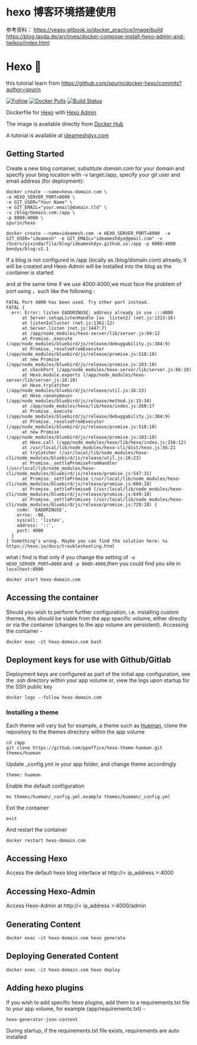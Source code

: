 # hexo 博客环境搭建使用

参考资料：
https://yeasy.gitbook.io/docker_practice/image/build
https://blog.laoda.de/archives/docker-compose-install-hexo-admin-and-twikoo/index.html

Hexo 🐋
============
this tutorial learn from https://github.com/spurin/docker-hexo/commits?author=spurin

[![Follow](https://shields.io/twitter/follow/jamesspurin?label=Follow)](https://twitter.com/jamesspurin)
[![Docker Pulls](https://img.shields.io/docker/pulls/spurin/hexo.svg)](https://hub.docker.com/r/spurin/hexo/)
[![Build Status](https://img.shields.io/docker/cloud/build/spurin/hexo.svg)](https://hub.docker.com/r/spurin/hexo/)

Dockerfile for [Hexo](https://hexo.io/) with [Hexo Admin](https://github.com/jaredly/hexo-admin)

The image is available directly from [Docker Hub](https://hub.docker.com/repository/docker/bendyx/blog/general)

A tutorial is available at [ideameshdyx.com]()


## Getting Started

Create a new blog container, substitute *domain.com* for your domain and specify your blog location with -v target:/app, specify your git user and email address (for deployment):

```
docker create --name=hexo-domain.com \
-e HEXO_SERVER_PORT=8000 \
-e GIT_USER="Your Name" \
-e GIT_EMAIL="your.email@domain.tld" \
-v /blog/domain.com:/app \
-p 8000:4000 \
spurin/hexo
```

```shell
docker create --name=ideamesh.com -e HEXO_SERVER_PORT=8000  -e GIT_USER="ideamesh" -e GIT_EMAIL="ideameshdyx@gmail.com" -v /Users/yixinda/file/blog/ideameshdyx.github.io:/app -p 8000:4000 bendyx/blog:v1.1
```

If a blog is not configured in /app (locally as /blog/domain.com) already, it will be created and Hexo-Admin will be installed into the blog as the container is started

and at the same time if we use 4000:4000,we must face the problem of port using ，such like the following :
```shell
FATAL Port 4000 has been used. Try other port instead.
FATAL {
  err: Error: listen EADDRINUSE: address already in use :::4000
      at Server.setupListenHandle [as _listen2] (net.js:1313:16)
      at listenInCluster (net.js:1361:12)
      at Server.listen (net.js:1447:7)
      at /app/node_modules/hexo-server/lib/server.js:69:12
      at Promise._execute (/app/node_modules/bluebird/js/release/debuggability.js:384:9)
      at Promise._resolveFromExecutor (/app/node_modules/bluebird/js/release/promise.js:518:18)
      at new Promise (/app/node_modules/bluebird/js/release/promise.js:103:10)
      at checkPort (/app/node_modules/hexo-server/lib/server.js:66:10)
      at Hexo.module.exports (/app/node_modules/hexo-server/lib/server.js:18:10)
      at Hexo.tryCatcher (/app/node_modules/bluebird/js/release/util.js:16:23)
      at Hexo.<anonymous> (/app/node_modules/bluebird/js/release/method.js:15:34)
      at /app/node_modules/hexo/lib/hexo/index.js:260:17
      at Promise._execute (/app/node_modules/bluebird/js/release/debuggability.js:384:9)
      at Promise._resolveFromExecutor (/app/node_modules/bluebird/js/release/promise.js:518:18)
      at new Promise (/app/node_modules/bluebird/js/release/promise.js:103:10)
      at Hexo.call (/app/node_modules/hexo/lib/hexo/index.js:256:12)
      at /usr/local/lib/node_modules/hexo-cli/dist/hexo.js:56:21
      at tryCatcher (/usr/local/lib/node_modules/hexo-cli/node_modules/bluebird/js/release/util.js:16:23)
      at Promise._settlePromiseFromHandler (/usr/local/lib/node_modules/hexo-cli/node_modules/bluebird/js/release/promise.js:547:31)
      at Promise._settlePromise (/usr/local/lib/node_modules/hexo-cli/node_modules/bluebird/js/release/promise.js:604:18)
      at Promise._settlePromise0 (/usr/local/lib/node_modules/hexo-cli/node_modules/bluebird/js/release/promise.js:649:10)
      at Promise._settlePromises (/usr/local/lib/node_modules/hexo-cli/node_modules/bluebird/js/release/promise.js:729:18) {
    code: 'EADDRINUSE',
    errno: -98,
    syscall: 'listen',
    address: '::',
    port: 4000
  }
} Something's wrong. Maybe you can find the solution here: %s https://hexo.io/docs/troubleshooting.html
```

what i find is that only if you change the setting of `-e HEXO_SERVER_PORT=8000` and `-p 8000:4000`,then you could find you site in `localhost:8000`


```
docker start hexo-domain.com
```

## Accessing the container

Should you wish to perform further configuration, i.e. installing custom themes, this should be viable from the app specific volume, either directly or via the container (changes to the app volume are persistent).  Accessing the container -

```
docker exec -it hexo-domain.com bash
```

## Deployment keys for use with Github/Gitlab

Deployment keys are configured as part of the initial app configuration, see the .ssh directory within your app volume or, view the logs upon startup for the SSH public key

```
docker logs --follow hexo-domain.com
```

### Installing a theme

Each theme will vary but for example, a theme such as [Hueman](https://github.com/ppoffice/hexo-theme-hueman), clone the repository to the themes directory within the app volume

```
cd /app
git clone https://github.com/ppoffice/hexo-theme-hueman.git themes/hueman
```

Update _config.yml in your app folder, and change theme accordingly

```
theme: hueman
```

Enable the default configuration

```
mv themes/hueman/_config.yml.example themes/hueman/_config.yml
```

Exit the container

```
exit
```

And restart the container

```
docker restart hexo-domain.com
```

## Accessing Hexo

Access the default hexo blog interface at http://< ip_address >:4000

## Accessing Hexo-Admin

Access Hexo-Admin at http://< ip_address >:4000/admin

## Generating Content

```
docker exec -it hexo-domain.com hexo generate
```

## Deploying Generated Content

```
docker exec -it hexo-domain.com hexo deploy
```

## Adding hexo plugins

If you wish to add specific hexo plugins, add them to a requirements.txt file to your app volume, for example (app/requirements.txt) -

```
hexo-generator-json-content
```

During startup, if the requirements.txt file exists, requirements are auto installed